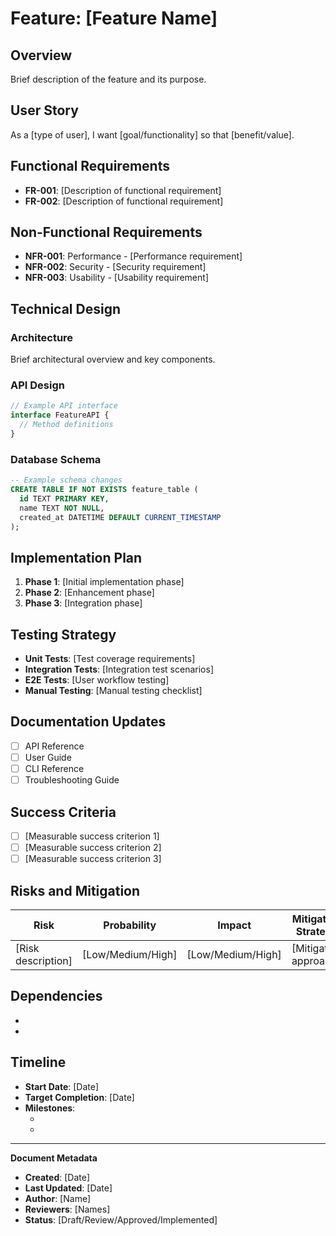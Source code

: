# Feature: [Feature Name]

## Overview

Brief description of the feature and its purpose.

## User Story

As a [type of user], I want [goal/functionality] so that [benefit/value].

## Functional Requirements

- **FR-001**: [Description of functional requirement]
- **FR-002**: [Description of functional requirement]

## Non-Functional Requirements

- **NFR-001**: Performance - [Performance requirement]
- **NFR-002**: Security - [Security requirement]
- **NFR-003**: Usability - [Usability requirement]

## Technical Design

### Architecture

Brief architectural overview and key components.

### API Design

```typescript
// Example API interface
interface FeatureAPI {
  // Method definitions
}
```

### Database Schema

```sql
-- Example schema changes
CREATE TABLE IF NOT EXISTS feature_table (
  id TEXT PRIMARY KEY,
  name TEXT NOT NULL,
  created_at DATETIME DEFAULT CURRENT_TIMESTAMP
);
```

## Implementation Plan

1. **Phase 1**: [Initial implementation phase]
2. **Phase 2**: [Enhancement phase]
3. **Phase 3**: [Integration phase]

## Testing Strategy

- **Unit Tests**: [Test coverage requirements]
- **Integration Tests**: [Integration test scenarios]
- **E2E Tests**: [User workflow testing]
- **Manual Testing**: [Manual testing checklist]

## Documentation Updates

- [ ] API Reference
- [ ] User Guide
- [ ] CLI Reference
- [ ] Troubleshooting Guide

## Success Criteria

- [ ] [Measurable success criterion 1]
- [ ] [Measurable success criterion 2]
- [ ] [Measurable success criterion 3]

## Risks and Mitigation

| Risk               | Probability       | Impact            | Mitigation Strategy   |
| ------------------ | ----------------- | ----------------- | --------------------- |
| [Risk description] | [Low/Medium/High] | [Low/Medium/High] | [Mitigation approach] |

## Dependencies

- [Dependency 1]: [Description]
- [Dependency 2]: [Description]

## Timeline

- **Start Date**: [Date]
- **Target Completion**: [Date]
- **Milestones**:
  - [Milestone 1]: [Date]
  - [Milestone 2]: [Date]

---

**Document Metadata**

- **Created**: [Date]
- **Last Updated**: [Date]
- **Author**: [Name]
- **Reviewers**: [Names]
- **Status**: [Draft/Review/Approved/Implemented]
